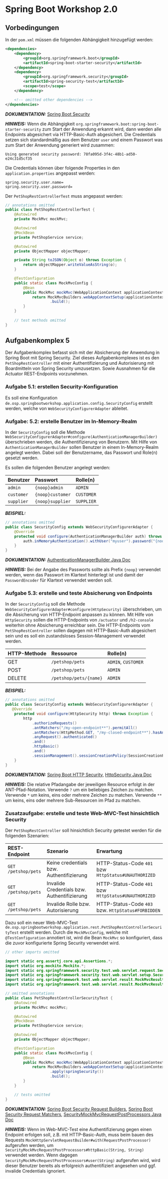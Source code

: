 # Spring Boot Workshop 2.0

## Vorbedingungen

In der `pom.xml` müssen die folgenden Abhängigkeit hinzugefügt werden:

```xml
<dependencies>
    <dependency>
        <groupId>org.springframework.boot</groupId>
        <artifactId>spring-boot-starter-security</artifactId>
    </dependency>
    <dependency>
        <groupId>org.springframework.security</groupId>
        <artifactId>spring-security-test</artifactId>
        <scope>test</scope>
    </dependency>

    <!-- omitted other dependencies -->
</dependencies>
```

**_DOKUMENTATION:_** [Spring Boot Security](https://docs.spring.io/spring-boot/docs/current/reference/html/boot-features-security.html#boot-features-security)

**_HINWEIS:_** Wenn die Abhängigkeit `org.springframework.boot:spring-boot-starter-security` zum Start der Anwendung erkannt wird, dann werden alle Endpoints abgesichert via
HTTP-Basic-Auth abgesichert. Die Credentials setzen sich standardmäßig aus dem Benutzer `user` und einem Passwort was zum Start der Anwendung generiert wird zusammen:

```
Using generated security password: 78fa095d-3f4c-48b1-ad50-e24c31d5cf35
```

Die Credentials können über folgende Properties in den `application.properties` angepasst werden:

```properties
spring.security.user.name=
spring.security.user.password=
```

Der `PetShopRestControllerTest` muss angepasst werden:

```java
// annotations omitted
public class PetShopRestControllerTest {
    @Autowired
    private MockMvc mockMvc;

    @Autowired
    @MockBean
    private PetShopService service;

    @Autowired
    private ObjectMapper objectMapper;

    private String toJSON(Object o) throws Exception {
        return objectMapper.writeValueAsString(o);
    }

    @TestConfiguration
    public static class MockMvcConfig {
        @Bean
        public MockMvc mockMvc(WebApplicationContext applicationContext) {
            return MockMvcBuilders.webAppContextSetup(applicationContext)
                    .build();
        }
    }
    
    // test methods omitted   
}
```

## Aufgabenkomplex 5

Der Aufgabenkomplex befasst sich mit der Absicherung der Anwendung in Spring Boot mit Spring Security. Ziel dieses Aufgabenkomplexes ist es den `PetShopRestController` mit einer
Authentifizierung und Autorisierung mit Boardmitteln von Spring Security umzusetzen. Sowie Ausnahmen für die Actuator REST-Endpoints vorzunehmen.

### Aufgabe 5.1: erstellen Security-Konfiguration

Es soll eine Konfiguration `de.osp.springbootworkshop.application.config.SecurityConfig` erstellt werden, welche von `WebSecurityConfigurerAdapter` ableitet.


### Aufgabe: 5.2: erstelle Benutzer im In-Memory-Realm

In der `SecurityConfig` soll die Methode `WebSecurityConfigurerAdapter#configure(AuthenticationManagerBuilder)` überschrieben werden, die Authentifizierung von Benutzern. Mit Hilfe
von `AuthenticationManagerBuilder` sollen Benutzer in einem In-Memory-Realm angelegt werden. Dabei soll der Benutzername, das Passwort und Role(n) gesetzt werden.

Es sollen die folgenden Benutzer angelegt werden:

| Benutzer   | Passwort         | Rolle(n)   |
|:-----------|:-----------------|:-----------|
| `admin`    | `{noop}admin`    | `ADMIN`    |
| `customer` | `{noop}customer` | `CUSTOMER` |
| `supplier` | `{noop}supplier` | `SUPPLIER` |


**_BEISPIEL:_**
```java
// annotations omitted
public class SecurityConfig extends WebSecurityConfigurerAdapter {
    @Override
    protected void configure(AuthenticationManagerBuilder auth) throws Exception {
        auth.inMemoryAuthentication().withUser("myuser").password("{noop}mypassword").roles("MYROLE");
    }
}
```

**_DOKUMENTATION:_**
[AuthenticationManagerBuilder Java Doc](https://docs.spring.io/spring-security/site/docs/current/api/org/springframework/security/config/annotation/authentication/builders/AuthenticationManagerBuilder.html)

**_HINWEIS:_** Bei der Angabe des Passworts sollte als Prefix `{noop}` verwendet werden, wenn das Passwort im Klartext hinterlegt ist und damit der `PasswordEncoder` für Klartext
verwendet werden soll.


### Aufgabe 5.3: erstelle und teste Absicherung von Endpoints

In der `SecurityConfig` soll die Methode `WebSecurityConfigurerAdapter#configure(HttpSecurity)` überschrieben, um die Absicherung von HTTP-Endpoint anpassen zu können. Mit Hilfe
von `HttpSecurity` sollen die HTTP-Endpoints von `/actuator` und `/h2-console` weiterhin ohne Absicherung erreichbar sein. Die HTTP-Endpoints vom `PetShopRestController` sollen
dagegen mit HTTP-Basic-Auth abgesichert sein und es soll ein zustandsloses Session-Management verwendet werden.

| HTTP-Methode | Ressource              | Rolle(n)            |
|:-------------|:-----------------------|:--------------------|
| GET          | `/petshop/pets`        | `ADMIN`, `CUSTOMER` |
| POST         | `/petshop/pets`        | `ADMIN`             |
| DELETE       | `/petshop/pets/{name}` | `ADMIN`             |

**_BEISPIEL:_**
```java
// annotations omitted
public class SecurityConfig extends WebSecurityConfigurerAdapter {
   @Override
    protected void configure(HttpSecurity http) throws Exception {
        http
            .authorizeRequests()
            .antMatchers("/my-open-endpoint**").permitAll()
            .antMatchers(HttpMethod.GET, "/my-closed-endpoint**").hasAnyRole("MYROLE")
            .anyRequest().authenticated()
            .and()
            .httpBasic()
            .and()
            .sessionManagement().sessionCreationPolicy(SessionCreationPolicy.STATELESS);
    }
}

```

**_DOKUMENTATION:_** [Spring Boot HTTP Security](https://docs.spring.io/spring-security/site/docs/current/reference/htmlsingle/#jc-httpsecurity),
[HttpSecurity Java Doc](https://docs.spring.io/spring-security/site/docs/current/api/org/springframework/security/config/annotation/web/builders/HttpSecurity.html)

**_HINWEIS:_** Die relative Pfadangabe der jeweiligen Resource erfolgt in der ANT-Pfad-Notation. Verwende `?` um ein beliebiges Zeichen zu matchen. Verwende `*` um keins, eins oder
mehrere Zeichen zu matchen. Verwende `**` um keins, eins oder mehrere Sub-Resourcen im Pfad zu matchen.


### Zusatzaufgabe: erstelle und teste Web-MVC-Test hinsichtlich Security

Der `PetShopRestController` soll hinsichtlich Security getestet werden für die folgenden Szenarien:

| REST-Endpoint       | Szenario                                    | Erwartung                                            |
|:--------------------|:--------------------------------------------|:-----------------------------------------------------|
| `GET /petshop/pets` | Keine credentials bzw. Authentifizierung    | HTTP-Status-Code `401` bzw `HttpStatus#UNAUTHORIZED` |
| `GET /petshop/pets` | Invalide Credentials bzw. Authentifizierung | HTTP-Status-Code `401` bzw `HttpStatus#UNAUTHORIZED` |
| `GET /petshop/pets` | Invalide Rolle bzw. Autorisierung           | HTTP-Status-Code `403` bzw. `HttpStatus#FORBIDDEN`   |

Dazu soll ein neuer Web-MVC-Test `de.osp.springbootworkshop.application.rest.PetShopRestControllerSecurityTest` erstellt werden. Durch die `MockMvcConfig`, welche mit
`@TestConfiguration` annotiert ist, wird die Bean `MockMvc` so konfiguriert, dass die zuvor konfigurierte Spring Security verwendet wird.

```java
// other imports omitted

import static org.assertj.core.api.Assertions.*;
import static org.mockito.Mockito.*;
import static org.springframework.security.test.web.servlet.request.SecurityMockMvcRequestPostProcessors.*;
import static org.springframework.security.test.web.servlet.setup.SecurityMockMvcConfigurers.*;
import static org.springframework.test.web.servlet.result.MockMvcResultHandlers.*;
import static org.springframework.test.web.servlet.result.MockMvcResultMatchers.*;

// omitted annotations
public class PetShopRestControllerSecurityTest {
    @Autowired
    private MockMvc mockMvc;

    @Autowired
    @MockBean
    private PetShopService service;

    @Autowired
    private ObjectMapper objectMapper;

    @TestConfiguration
    public static class MockMvcConfig {
        @Bean
        public MockMvc mockMvc(WebApplicationContext applicationContext) {
            return MockMvcBuilders.webAppContextSetup(applicationContext)
                    .apply(springSecurity())
                    .build();
        }
    }

    // tests omitted
}
```

**_DOKUMENTATION:_**
[Spring Boot Security Request Builders](https://docs.spring.io/spring-security/site/docs/current/reference/htmlsingle/#securitymockmvcrequestbuilders),
[Spring Boot Security Request Matchers](https://docs.spring.io/spring-security/site/docs/current/reference/htmlsingle/#securitymockmvcresultmatchers),
[SecurityMockMvcRequestPostProcessors Java Doc](https://docs.spring.io/spring-security/site/docs/current/api/org/springframework/security/test/web/servlet/request/SecurityMockMvcRequestPostProcessors.html)

**_HINWEIS:_** Wenn im Web-MVC-Test eine Authentifizierung gegen einen Endpoint erfolgen soll, z.B. mit HTTP-Basic-Auth, muss beim bauen des Requests
`MockHttpServletRequestBuilder#with(RequestPostProcessor)` aufgerufen werden, um `SecurityMockMvcRequestPostProcessors#httpBasic(String, String)` verwendet werden. Wenn dagegen
`SecurityMockMvcRequestPostProcessors#user(String)` aufgerufen wird, wird dieser Benutzer bereits als erfolgreich authentifiziert angesehen und ggf. invalide Credentials ignoriert.